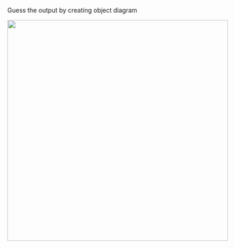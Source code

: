 Guess the output by creating object diagram

<img src='https://github.com/McLarenCollege/foundations_public/raw/main/images/object-diagram-hello-greeting.png' width=500 />
